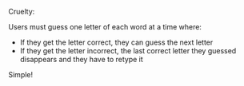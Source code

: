 Cruelty:

Users must guess one letter of each word at a time where:
- If they get the letter correct, they can guess the next letter
- If they get the letter incorrect, the last correct letter they guessed disappears and they have to retype it

Simple!